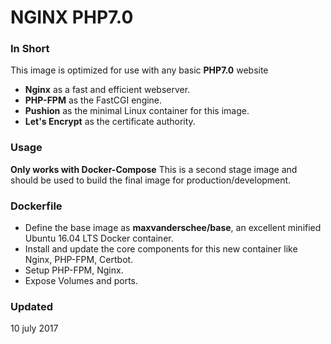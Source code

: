 # NGINX PHP7.0

### In Short
This image is optimized for use with any basic **PHP7.0** website
+ **Nginx** as a fast and efficient webserver.
+ **PHP-FPM** as the FastCGI engine.
+ **Pushion** as the minimal Linux container for this image.
+ **Let's Encrypt** as the certificate authority.

### Usage
**Only works with Docker-Compose**
This is a second stage image and should be used to build the final image for production/development.

### Dockerfile

+ Define the base image as **maxvanderschee/base**, an excellent minified Ubuntu 16.04 LTS Docker container.
+ Install and update the core components for this new container like Nginx, PHP-FPM, Certbot.
+ Setup PHP-FPM, Nginx.
+ Expose Volumes and ports.

### Updated
10 july 2017
